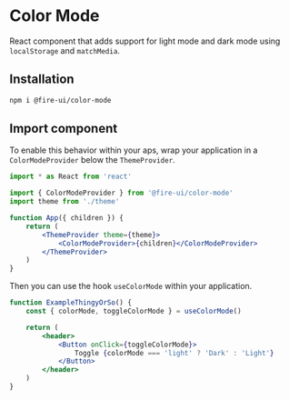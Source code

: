 # Color Mode

React component that adds support for light mode and dark mode using
`localStorage` and `matchMedia`.

## Installation

```sh
npm i @fire-ui/color-mode
```

## Import component

To enable this behavior within your aps, wrap your application in a
`ColorModeProvider` below the `ThemeProvider`.

```jsx live=false
import * as React from 'react'

import { ColorModeProvider } from '@fire-ui/color-mode'
import theme from './theme'

function App({ children }) {
    return (
        <ThemeProvider theme={theme}>
            <ColorModeProvider>{children}</ColorModeProvider>
        </ThemeProvider>
    )
}
```

Then you can use the hook `useColorMode` within your application.

```jsx
function ExampleThingyOrSo() {
    const { colorMode, toggleColorMode } = useColorMode()

    return (
        <header>
            <Button onClick={toggleColorMode}>
                Toggle {colorMode === 'light' ? 'Dark' : 'Light'}
            </Button>
        </header>
    )
}
```